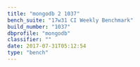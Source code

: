 ```yaml
---
title: "mongodb 2 1037"
bench_suite: "17w31 CI Weekly Benchmark"
build_number: "1037"
dbprofile: "mongodb"
classifier: ""
date: 2017-07-31T05:12:54
type: "bench"
---
```

